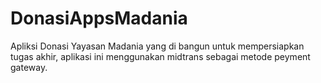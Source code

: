 # DonasiAppsMadania
Apliksi Donasi Yayasan Madania yang di bangun untuk mempersiapkan tugas akhir, aplikasi ini menggunakan midtrans sebagai metode peyment gateway.
